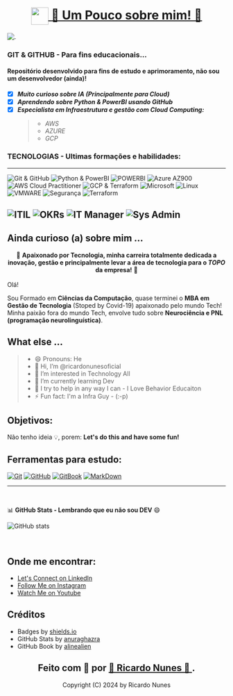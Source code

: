 <!-- Cabeçalhos -->
<h1>
     <div align="center">
     <a href="https://instagram.com/ricardonunes.oficial/">
     <img align="center" width="40px" src="https://th.bing.com/th/id/OIP.RYQd9A6wG-T3bXHApwa0RQHaFR?w=900&h=640&rs=1&pid=ImgDetMain">
     <span>👀 Um Pouco sobre mim! 👀</span>
     </a>
     </div>
</h1>

![.](https://camo.githubusercontent.com/67fc6fe69796a1433e92819310c117759475b5cba29dccedecd68a54e6f60fe6/68747470733a2f2f6d69722d73332d63646e2d63662e626568616e63652e6e65742f70726f6a6563745f6d6f64756c65732f313430305f6f70745f312f3831626234623136353638343031392e363430623630333864313333652e676966)

### GIT & GITHUB - Para fins educacionais...
#### Repositório desenvolvido para fins de estudo e aprimoramento, não sou um desenvolvedor (ainda)!

- [x] ***Muito curioso sobre IA (Principalmente para Cloud)***
- [x] ***Aprendendo sobre Python & PowerBI usando GitHub***
- [x] ***Especialista em Infraestrutura e gestão com Cloud Computing:***
    > - *AWS*
    > - *AZURE*
    > - *GCP*

### TECNOLOGIAS - Ultimas formações e habilidades:

<p align="center">

-------

![Git & GitHub](https://img.shields.io/badge/Git_&_GitHub-000?style=for-the-badge&logo=github&logoColor=E94D5F)
![Python & PowerBI](https://img.shields.io/badge/Python-000?style=for-the-badge&logo=python&logoColor=E94D5F)
![POWERBI](https://img.shields.io/badge/PowerBI-000?style=for-the-badge&logo=PowerBI&logoColor=E94D5F)
![Azure AZ900](https://img.shields.io/badge/AZURE-000?style=for-the-badge&logo=MicrosoftAzure&logoColor=E94D5F)
![AWS Cloud Practitioner](https://img.shields.io/badge/AWS-000?style=for-the-badge&logo=AmazonAWS&logoColor=E94D5F)
![GCP & Terraform](https://img.shields.io/badge/Google-000?style=for-the-badge&logo=googlecloud&logoColor=E94D5F)
![Microsoft](https://img.shields.io/badge/Microsoft-000?style=for-the-badge&logo=microsoft&logoColor=E94D5F)
![Linux](https://img.shields.io/badge/Linux-000?style=for-the-badge&logo=Linux&logoColor=E94D5F)
![VMWARE](https://img.shields.io/badge/VMWare-000?style=for-the-badge&logo=VMWare&logoColor=E94D5F)
![Segurança](https://img.shields.io/badge/Security-000?style=for-the-badge&logo=Sonicwall&logoColor=E94D5F)
![Terraform](https://img.shields.io/badge/Terraform-000?style=for-the-badge&logo=terraform&logoColor=E94D5F)

![ITIL](https://img.shields.io/badge/ITIL_&_Scrum-000?style=for-the-badge&logo=itil&logoColor=E94D5F)
![OKRs](https://img.shields.io/badge/OKR_&_KPI-000?style=for-the-badge&logo=OKR&logoColor=E94D5F)
![IT Manager](https://img.shields.io/badge/ITSM_Manager-000?style=for-the-badge&logo=ITManager&logoColor=E94D5F)
![Sys Admin](https://img.shields.io/badge/Sys_Admin-000?style=for-the-badge&logo=sysadmin&logoColor=E94D5F)
----------
</p>

<!-- Sobre mim -->
## Ainda curioso (a) sobre mim ...

<div align="center">
🎯 <b>Apaixonado por Tecnologia, minha carreira totalmente dedicada a inovação, gestão e principalmente levar a área de tecnologia para o <i>TOPO</i> da empresa!</b> 🎯
</div>

<br>
Olá!
</br>
<p>
Sou Formado em <b>Ciências da Computação</b>, quase terminei o <b>MBA em Gestão de Tecnologia</b> (Stoped by Covid-19) apaixonado pelo mundo Tech! Minha paixão fora do mundo Tech, envolve tudo sobre <b>Neurociência e PNL (programação neurolinguística)</b>. 
</p>

## What else ...
> - 😄 Pronouns: He
> - 👋 Hi, I’m @ricardonunesoficial
> - 👀 I’m interested in Technology All
> - 🌱 I’m currently learning Dev
> - 💞️ I try to help in any way I can - I Love Behavior Educaiton
> - ⚡ Fun fact: I'm a Infra Guy - (:-p)


<!-- Texto no meio do README -->
## Objetivos:
Não tenho ideia 💡, porem: **Let's do this and have some fun!**


## Ferramentas para estudo:
[![Git](https://img.shields.io/badge/Git-000?style=for-the-badge&logo=git&logoColor=E94D5F)](https://git-scm.com/doc) 
[![GitHub](https://img.shields.io/badge/GitHub-000?style=for-the-badge&logo=github&logoColor=30A3DC)](https://docs.github.com/)
[![GitBook](https://img.shields.io/badge/GitBook-000?style=for-the-badge&logo=gitbook&logoColor=E94D5F)](https://aline-antunes.gitbook.io/formacao-fundamentos-github)
[![MarkDown](https://img.shields.io/badge/MarkDown-000?style=for-the-badge&logo=markdonw&logoColor=E94D5F)](https://github.com/mende1/guia-definitivo-de-markdown)
</br>

-----
<br>

📊 **GitHub Stats - Lembrando que eu não sou DEV** :smile:

![GitHub stats](https://github-readme-stats.vercel.app/api?username=ricardonunesoficial&show_icons=true&theme=radical)

</br>

## Onde me encontrar:
- [Let's Connect on LinkedIn](https://www.linkedin.com/in/ricardonunesoficial/)
- [Follow Me on Instagram](https://www.instagram.com/ricardonunes.oficial/)
- [Watch Me on Youtube](https://www.youtube.com/ricardonunespnl)


## Créditos ##
- Badges by [shields.io](https://shields.io/)
- GitHub Stats by [anuraghazra](https://github.com/anuraghazra/github-readme-stats?tab=readme-ov-file)
- GitHub Book by [alinealien](https://github.com/alinealien)

##
<h2>
<div align="center">Feito com 💞️ por <a href="https://www.instagram.com/ricardonunes.oficial/"> 👋 Ricardo Nunes 👋 </a>.</div>
</h2>

<div align="center"> Copyright (C) 2024 by Ricardo Nunes </div>

<!---
ricardonunesoficial/ricardonunesoficial is a ✨ special ✨ repository because its `README.md` (this file) appears on your GitHub profile.
You can click the Preview link to take a look at your changes.
--->
